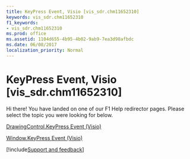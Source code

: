 ```yaml
---
title: KeyPress Event, Visio [vis_sdr.chm11652310]
keywords: vis_sdr.chm11652310
f1_keywords:
- vis_sdr.chm11652310
ms.prod: office
ms.assetid: 1104d655-4b95-4b02-9ab9-7ea3d98afbdc
ms.date: 06/08/2017
localization_priority: Normal
---
```



# KeyPress Event, Visio [vis_sdr.chm11652310]

Hi there! You have landed on one of our F1 Help redirector pages. Please select the topic you were looking for below.

[DrawingControl.KeyPress Event (Visio)](https://msdn.microsoft.com/library/3561c566-8abd-518a-f78b-4b2db6f16697%28Office.15%29.aspx)

[Window.KeyPress Event (Visio)](https://msdn.microsoft.com/library/8e1aa642-0706-4bdd-1401-d08c190e27e5%28Office.15%29.aspx)

[!include[Support and feedback](~/includes/feedback-boilerplate.md)]